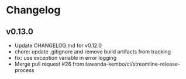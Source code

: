 # Changelog

## v0.13.0

* Update CHANGELOG.md for v0.12.0
* chore: update .gitignore and remove build artifacts from tracking
* fix: use exception variable in error logging
* Merge pull request #26 from tawanda-kembo/ci/streamline-release-process

